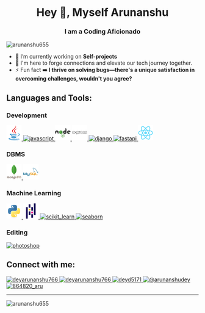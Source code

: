 <h1 align="center">Hey 👋, Myself Arunanshu</h1>
<h3 align="center">I am a Coding Aficionado</h3>

<p align="left">
  <img src="https://komarev.com/ghpvc/?username=arunanshu655&label=Profile%20views&color=0e75b6&style=flat" alt="arunanshu655" />
</p>

- 🔭 I’m currently working on **Self-projects**
- 🫱 I'm here to forge connections and elevate our tech journey together.
- ⚡ Fun fact **➡️** **I thrive on solving bugs—there's a unique satisfaction in overcoming challenges, wouldn't you agree?**

## Languages and Tools:

### Development
<a href="https://www.java.com" target="_blank" rel="noreferrer">
  <img src="https://raw.githubusercontent.com/devicons/devicon/master/icons/java/java-original.svg" alt="java" width="40" height="40" />
</a>
<a href="https://developer.mozilla.org/en-US/docs/Web/JavaScript" target="_blank" rel="noreferrer">
  <img src="https://www.freepnglogos.com/uploads/javascript/javascript-logo-gray-design-13.png" alt="javascript" width="40" height="40" />
</a>
<a href="https://nodejs.org" target="_blank" rel="noreferrer">
  <img src="https://raw.githubusercontent.com/devicons/devicon/master/icons/nodejs/nodejs-original-wordmark.svg" alt="nodejs" width="40" height="40" />
</a>
<a href="https://expressjs.com" target="_blank" rel="noreferrer">
  <img src="https://raw.githubusercontent.com/devicons/devicon/master/icons/express/express-original-wordmark.svg" alt="express" width="40" height="40" />
</a>
<a href="https://www.djangoproject.com/" target="_blank" rel="noreferrer">
  <img src="https://cdn.worldvectorlogo.com/logos/django.svg" alt="django" width="40" height="40" />
</a>
<a href="https://fastapi.tiangolo.com/" target="_blank" rel="noreferrer">
  <img src="https://res.cloudinary.com/practicaldev/image/fetch/s--7AQzw3yY--/c_imagga_scale,f_auto,fl_progressive,h_1080,q_auto,w_1080/https://dev-to-uploads.s3.amazonaws.com/uploads/articles/xhn8e06cjq25n3dp0avc.png" alt="fastapi" width="40" height="40" />
</a>
<a href="https://reactjs.org/" target="_blank" rel="noreferrer">
  <img src="https://raw.githubusercontent.com/devicons/devicon/master/icons/react/react-original.svg" alt="react" width="40" height="40" />
</a>

### DBMS
<a href="https://www.mongodb.com/" target="_blank" rel="noreferrer">
  <img src="https://raw.githubusercontent.com/devicons/devicon/master/icons/mongodb/mongodb-original-wordmark.svg" alt="mongodb" width="40" height="40" />
</a>
<a href="https://www.mysql.com/" target="_blank" rel="noreferrer">
  <img src="https://raw.githubusercontent.com/devicons/devicon/master/icons/mysql/mysql-original-wordmark.svg" alt="mysql" width="40" height="40" />
</a>

### Machine Learning
<a href="https://www.python.org" target="_blank" rel="noreferrer">
  <img src="https://raw.githubusercontent.com/devicons/devicon/master/icons/python/python-original.svg" alt="python" width="40" height="40" />
</a>
<a href="https://pandas.pydata.org/" target="_blank" rel="noreferrer">
  <img src="https://raw.githubusercontent.com/devicons/devicon/2ae2a900d2f041da66e950e4d48052658d850630/icons/pandas/pandas-original.svg" alt="pandas" width="40" height="40" />
</a>
<a href="https://scikit-learn.org/" target="_blank" rel="noreferrer">
  <img src="https://upload.wikimedia.org/wikipedia/commons/0/05/Scikit_learn_logo_small.svg" alt="scikit_learn" width="40" height="40" />
</a>
<a href="https://seaborn.pydata.org/" target="_blank" rel="noreferrer">
  <img src="https://seaborn.pydata.org/_images/logo-mark-lightbg.svg" alt="seaborn" width="40" height="40" />
</a>

### Editing
<a href="https://www.photoshop.com/en" target="_blank" rel="noreferrer">
  <img src="https://www.svgrepo.com/show/184132/adobe-photoshop.svg" alt="photoshop" width="40" height="40" />
</a>

## Connect with me:
<a href="https://www.leetcode.com/deyarunanshu766" target="blank">
  <img src="https://raw.githubusercontent.com/rahuldkjain/github-profile-readme-generator/master/src/images/icons/Social/leet-code.svg" alt="deyarunanshu766" height="30" width="40" />
</a>
<a href="https://www.geeksforgeeks.org/user/deyaruna9oid/" target="blank">
  <img src="https://images.yourstory.com/cs/images/companies/119169043101580097794440231905187057223611079n-1617083628661.png?fm=auto&ar=1:1&mode=fill&fill=solid&fill-color=fff.svg" alt="deyarunanshu766" height="30" width="40" />
</a>
<a href="https://twitter.com/deyd5171" target="blank">
  <img src="https://raw.githubusercontent.com/rahuldkjain/github-profile-readme-generator/master/src/images/icons/Social/twitter.svg" alt="deyd5171" height="30" width="40" />
</a>
<a href="https://devfolio.co/@arunanshudey" target="blank">
  <img src="https://raw.githubusercontent.com/rahuldkjain/github-profile-readme-generator/master/src/images/icons/Social/devto.svg" alt="@arunanshudey" height="30" width="40" />
</a>
<a href="https://discord.gg/864820_aru" target="blank">
  <img src="https://raw.githubusercontent.com/rahuldkjain/github-profile-readme-generator/master/src/images/icons/Social/discord.svg" alt="864820_aru" height="30" width="40" />
</a>
<hr/>

<p><img align="left" src="https://github-readme-stats.vercel.app/api/top-langs?username=arunanshu655&show_icons=true&locale=en&layout=compact" alt="arunanshu655" /></p>
